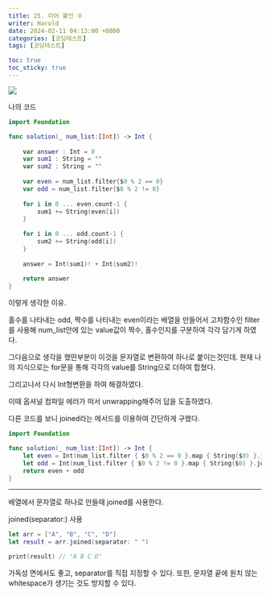 ```yaml
---
title: 25. 이어 붙인 수
writer: Harold
date: 2024-02-11 04:13:00 +0800
categories: [코딩테스트]
tags: [코딩테스트]

toc: true
toc_sticky: true
---
```

![](https://velog.velcdn.com/images/haroldfromk/post/d70e3a84-472d-4abf-adca-cfe04942fee5/image.png)

나의 코드
```swift
import Foundation

func solution(_ num_list:[Int]) -> Int {
    
    var answer : Int = 0
    var sum1 : String = ""
    var sum2 : String = ""
    
    var even = num_list.filter{$0 % 2 == 0}
    var odd = num_list.filter{$0 % 2 != 0}
    
    for i in 0 ... even.count-1 {
        sum1 += String(even[i])
    }
    
    for i in 0 ... odd.count-1 {
        sum2 += String(odd[i])
    }
    
    answer = Int(sum1)! + Int(sum2)!
    
    return answer
}
```

이렇게 생각한 이유.

홀수를 나타내는 odd, 짝수를 나타내는 even이라는 배열을 만들어서 고차함수인 filter를 사용해 num_list안에 있는 value값이 짝수, 홀수인지를 구분하여 각각 담기게 하였다.

그다음으로 생각을 했떤부분이 이것을 문자열로 변환하여 하나로 붙이는것인데. 현재 나의 지식으로는 for문을 통해 각각의 value를 String으로 더하여 합쳤다.


그리고나서 다시 Int형변환을 하여 해결하였다. 

이때 옵셔널 컴파일 에러가 떠서 unwrapping해주어 답을 도출하였다.

다른 코드를 보니 joined라는 메서드를 이용하여 간단하게 구했다. 
```swift
import Foundation

func solution(_ num_list:[Int]) -> Int {
    let even = Int(num_list.filter { $0 % 2 == 0 }.map { String($0) }.joined())!
    let odd = Int(num_list.filter { $0 % 2 != 0 }.map { String($0) }.joined())!
    return even + odd
}

```
---

배열에서 문자열로 하나로 만들때 joined를 사용한다.

joined(separator:) 사용
```swift
let arr = ["A", "B", "C", "D"]
let result = arr.joined(separator: " ")

print(result) // "A B C D"
```

가독성 면에서도 좋고, separator를 직접 지정할 수 있다.
또한, 문자열 끝에 원치 않는 whitespace가 생기는 것도 방지할 수 있다.